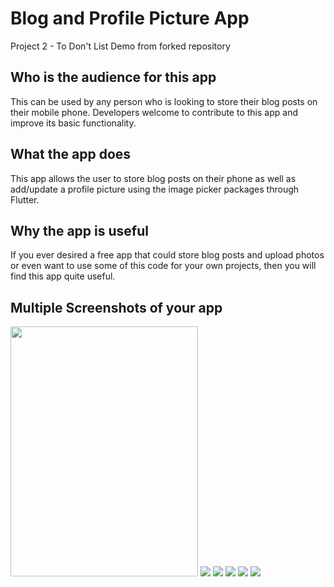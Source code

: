 # Blog and Profile Picture App

Project 2 - To Don't List Demo from forked repository

## Who is the audience for this app

This can be used by any person who is looking to store their blog posts on their mobile phone. Developers welcome to contribute to this app and improve its basic functionality.

## What the app does

This app allows the user to store blog posts on their phone as well as add/update a profile picture using the image picker packages through Flutter.

## Why the app is useful

If you ever desired a free app that could store blog posts and upload photos or even want to use some of this code for your own projects, then you will find this app quite useful.

## Multiple Screenshots of your app

<img src="BlogHome.png" width="300" height="400">

<img src="Nav.png">

<img src="ImageHomePage.png">

<img src="SelectCamera.png">

<img src="SelectGallery.png">

<img src="Comments.png">
